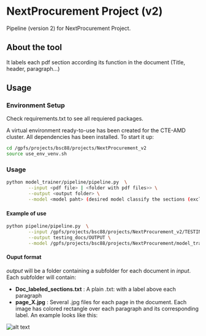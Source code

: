 # NextProcurement Project (v2)

Pipeline (version 2) for NextProcurement Project.


## About the tool
It labels each pdf section according its function in the document (Title, header, paragraph...)

## Usage

### Environment Setup


Check requirements.txt to see all requiered packages.

A virtual environment ready-to-use has been created for the CTE-AMD cluster. All dependencies has been installed.
To start it up:


```bash
cd /gpfs/projects/bsc88/projects/NextProcurement_v2
source use_env_venv.sh
```
### Usage

```bash
python model_trainer/pipeline/pipeline.py  \
        --input <pdf file> | <folder with pdf files>> \
        --output <output folder> \
        --model <model paht> (desired model classify the sections (excluding tables) (title, header,etc.) )
```

#### Example of use

```bash
python pipeline/pipeline.py  \
        --input /gpfs/projects/bsc88/projects/NextProcurement_v2/TESTING/INPUT/folder_with_pdfs \
        --output testing_docs/OUTPUT \
        --model /gpfs/projects/bsc88/projects/NextProcurement/model_trainer/output/NextProcurement/next_procurement_v0_8_0.00005_date_22-08-13_time_04-51-37 \
```
#### Ouput format

*output* will be a folder containing a subfolder for each document in *input*. Each subfolder will contain:
- **Doc_labeled_sections.txt** : A plain .txt:  with a label above each paragraph
- **page_X.jpg** : Several .jpg files for each page in the document. Each image has colored rectangle over each paragraph and its corresponding label. An example looks like this:

![alt text](https://github.com/TeMU-BSC/NextProcurement_v2/blob/main/img/page_0.jpg "Example of an page_X.jpg")




